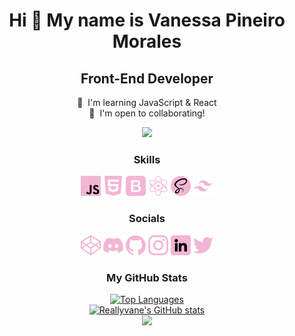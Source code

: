 <h1 align="center">Hi 👋 My name is Vanessa Pineiro Morales</h1>

<h2 align="center">Front-End Developer</h2>
<p align="center">
 🧠  I'm learning JavaScript & React <br>
 🤝  I'm open to collaborating!<br>
</p>

<p align="center">
<a href="https://www.twitter.com/officialnesdevs" target="_blank" rel="noreferrer"><img src="https://img.shields.io/twitter/follow/officialnesdevs?logo=twitter&style=for-the-badge&color=f3b5d4&labelColor=000000" /></a>
</p>

<h3 align="center">Skills</h3>

<p align="center" ><a href="https://developer.mozilla.org/en-US/docs/Web/JavaScript" target="_blank" rel="noreferrer"><img src="./icons/javascript.png" alt="JavaScript"/></a> 
<a href="https://developer.mozilla.org/en-US/docs/Glossary/HTML5" target="_blank" rel="noreferrer"><img src="./icons/html-5.png" alt="HTML5" /></a> 
<a href="https://getbootstrap.com/" target="_blank" rel="noreferrer"><img src="./icons/bootstrap.png" alt="Bootstrap" /></a> 
<a href="https://reactjs.org/" target="_blank" rel="noreferrer"><img src="./icons/science.png" alt="React" /></a> 
<a href="https://sass-lang.com/" target="_blank" rel="noreferrer"><img src="./icons/sass.png" alt="Sass" /></a> 
<a href="https://tailwindcss.com/" target="_blank" rel="noreferrer"><img src="./icons/tailwind.png" height="32" width="32" alt="TailwindCSS" /></a> </p> 

<h3 align="center">Socials</h3>

<p align="center">
<a href="https://www.codepen.io/NesDevs" target="_blank" rel="noreferrer"><img src="./icons/codepen.png" /></a> 
<a href="https://discord.com/users/vanessa.pm#7655" target="_blank" rel="noreferrer"><img src="./icons/discord.png"/></a> 
<a href="https://www.github.com/Reallyvane" target="_blank" rel="noreferrer"><img src="./icons/github.png" /></a> 
<a href="http://www.instagram.com/nesdevs" target="_blank" rel="noreferrer"><img src="./icons/instagram.png" /></a> 
<a href="https://www.linkedin.com/in/vanessa-pineiro-morales" target="_blank" rel="noreferrer"><img src="./icons/linkedin.png" /></a> 
<a href="https://www.twitter.com/officialnesdevs" target="_blank" rel="noreferrer"><img src="./icons/twitter.png" /></a>
</p>

<h3 align="center">My GitHub Stats</h3>

<p align="center"><a href="https://github.com/Reallyvane"><img src="https://github-readme-stats.vercel.app/api/top-langs/?username=Reallyvane&langs_count=10&title_color=f3b5d4&text_color=ffffff&icon_color=f3b5d4&bg_color=000000&hide_border=true&locale=en&custom_title=Top%20%Languages" alt="Top Languages" /></a><br>
<a href="http://www.github.com/Reallyvane"><img src="https://github-readme-stats.vercel.app/api?username=Reallyvane&show_icons=true&hide=prs,contribs&count_private=true&title_color=f3b5d4&text_color=ffffff&icon_color=f3b5d4&bg_color=000000&hide_border=true&show_icons=true" alt="Reallyvane's GitHub stats" /></a> <br>
<a href="http://www.github.com/Reallyvane"><img src="https://github-readme-streak-stats.herokuapp.com/?user=Reallyvane&stroke=ffffff&background=000000&ring=f3b5d4&fire=f3b5d4&currStreakNum=ffffff&currStreakLabel=f3b5d4&sideNums=ffffff&sideLabels=ffffff&dates=ffffff&hide_border=true" /></a> 
